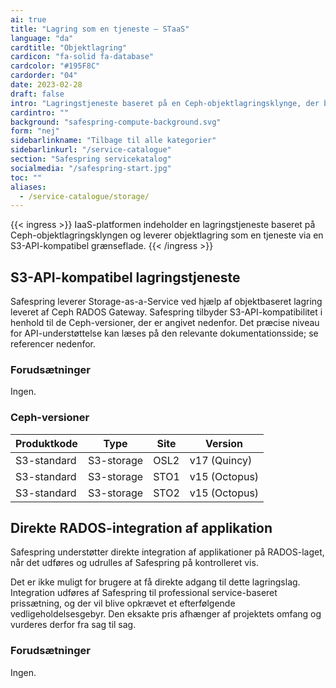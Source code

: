 ```yaml
---
ai: true
title: "Lagring som en tjeneste – STaaS"
language: "da"
cardtitle: "Objektlagring"
cardicon: "fa-solid fa-database"
cardcolor: "#195F8C"
cardorder: "04"
date: 2023-02-28
draft: false
intro: "Lagringstjeneste baseret på en Ceph-objektlagringsklynge, der bruger S3-API'et."
cardintro: ""
background: "safespring-compute-background.svg"
form: "nej"
sidebarlinkname: "Tilbage til alle kategorier"
sidebarlinkurl: "/service-catalogue"
section: "Safespring servicekatalog"
socialmedia: "/safespring-start.jpg"
toc: ""
aliases:
  - /service-catalogue/storage/
---
```


{{< ingress >}}
IaaS-platformen indeholder en lagringstjeneste baseret på Ceph-objektlagringsklyngen og leverer objektlagring som en tjeneste via en S3-API-kompatibel grænseflade.
{{< /ingress >}}

## S3-API-kompatibel lagringstjeneste

Safespring leverer Storage-as-a-Service ved hjælp af objektbaseret lagring leveret af Ceph RADOS Gateway. Safespring tilbyder S3-API-kompatibilitet i henhold til de Ceph-versioner, der er angivet nedenfor. Det præcise niveau for API-understøttelse kan læses på den relevante dokumentationsside; se referencer nedenfor.

### Forudsætninger

Ingen.

### Ceph-versioner

| Produktkode | Type       | Site | Version       |
| ----------- | ---------- | ---- | ------------- |
| S3-standard | S3-storage | OSL2 | v17 (Quincy)  |
| S3-standard | S3-storage | STO1 | v15 (Octopus) |
| S3-standard | S3-storage | STO2 | v15 (Octopus) |

## Direkte RADOS-integration af applikation

Safespring understøtter direkte integration af applikationer på RADOS-laget, når det udføres og udrulles af Safespring på kontrolleret vis.

Det er ikke muligt for brugere at få direkte adgang til dette lagringslag. Integration udføres af Safespring til professional service-baseret prissætning, og der vil blive opkrævet et efterfølgende vedligeholdelsesgebyr. Den eksakte pris afhænger af projektets omfang og vurderes derfor fra sag til sag.

### Forudsætninger

Ingen.
